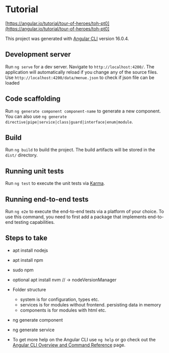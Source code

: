 # Tutorial
[https://angular.io/tutorial/tour-of-heroes/toh-pt0](https://angular.io/tutorial/tour-of-heroes/toh-pt0]


This project was generated with [Angular CLI](https://github.com/angular/angular-cli) version 16.0.4.

## Development server

Run `ng serve` for a dev server. Navigate to `http://localhost:4200/`. The application will automatically reload if you change any of the source files.
Use `http://localhost:4200/data/menue.json` to check if json file can be loaded

## Code scaffolding

Run `ng generate component component-name` to generate a new component. You can also use `ng generate directive|pipe|service|class|guard|interface|enum|module`.

## Build

Run `ng build` to build the project. The build artifacts will be stored in the `dist/` directory.

## Running unit tests

Run `ng test` to execute the unit tests via [Karma](https://karma-runner.github.io).

## Running end-to-end tests

Run `ng e2e` to execute the end-to-end tests via a platform of your choice. To use this command, you need to first add a package that implements end-to-end testing capabilities.

## Steps to take 
* apt install nodejs
* apt install npm
* sudo npm

* optional apt install nvm  // -> nodeVersionManager

* Folder structure
  * system is for configuration, types etc.
  * services is for modules without frontend. persisting data in memory
  * components is for modules with html etc.

* ng generate component
* ng generate service 
 
* To get more help on the Angular CLI use `ng help` or go check out the [Angular CLI Overview and Command Reference](https://angular.io/cli) page.
